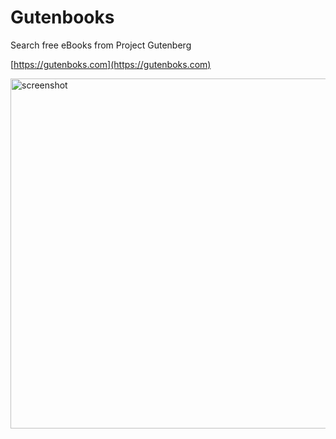 # Gutenbooks 
Search free eBooks from Project Gutenberg

[https://gutenboks.com](https://gutenboks.com)


<img src="https://iili.io/Q46dLQ.jpg" alt="screenshot" style="height: 35rem; width: 100rem"/>
